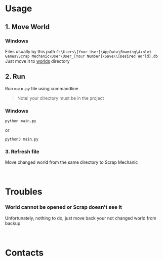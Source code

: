 
# Usage

## 1. Move World

### Windows

Files usually by this path `C:\Users\[Your User]\AppData\Roaming\Axolot Games\Scrap Mechanic\User\User_[Your Number]\Save\\[Desired World].db`
Just move it to [worlds](worlds) directory

## 2. Run

Run `main.py` file using commandline

> Note! your directory must be in the project

### Windows

```shell
python main.py
```

or

```shell
python3 main.py
```

### 3. Refresh file

Move changed world from the same directory to Scrap Mechanic

<br>

# Troubles

### World cannot be opened or Scrap doesn't see it

Unfortunately, nothing to do, just move back your not changed world from backup

<br>

# Contacts